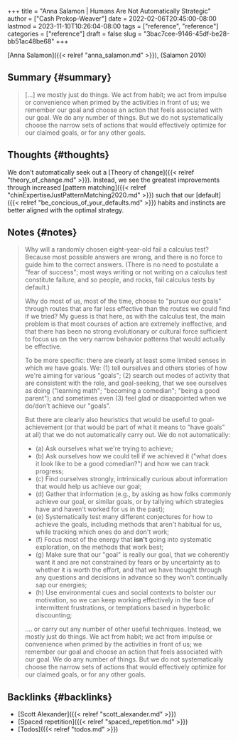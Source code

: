+++
title = "Anna Salamon | Humans Are Not Automatically Strategic"
author = ["Cash Prokop-Weaver"]
date = 2022-02-06T20:45:00-08:00
lastmod = 2023-11-10T10:26:04-08:00
tags = ["reference", "reference"]
categories = ["reference"]
draft = false
slug = "3bac7cee-9146-45df-be28-bb51ac48be68"
+++

[Anna Salamon]({{< relref "anna_salamon.md" >}}), (Salamon 2010)


## Summary {#summary}

> [...] we mostly just do things. We act from habit; we act from impulse or convenience when primed by the activities in front of us; we remember our goal and choose an action that feels associated with our goal. We do any number of things. But we do not systematically choose the narrow sets of actions that would effectively optimize for our claimed goals, or for any other goals.


## Thoughts {#thoughts}

We don't automatically seek out a [Theory of change]({{< relref "theory_of_change.md" >}}). Instead, we see the greatest improvements through increased [pattern matching]({{< relref "chinExpertiseJustPatternMatching2020.md" >}}) such that our [default]({{< relref "be_concious_of_your_defaults.md" >}}) habits and instincts are better aligned with the optimal strategy.


## Notes {#notes}

> Why will a randomly chosen eight-year-old fail a calculus test? Because most possible answers are wrong, and there is no force to guide him to the correct answers. (There is no need to postulate a "fear of success"; most ways writing or not writing on a calculus test constitute failure, and so people, and rocks, fail calculus tests by default.)
>
> Why do most of us, most of the time, choose to "pursue our goals" through routes that are far less effective than the routes we could find if we tried? My guess is that here, as with the calculus test, the main problem is that most courses of action are extremely ineffective, and that there has been no strong evolutionary or cultural force sufficient to focus us on the very narrow behavior patterns that would actually be effective.
>
> To be more specific: there are clearly at least some limited senses in which we have goals. We: (1) tell ourselves and others stories of how we're aiming for various "goals"; (2) search out modes of activity that are consistent with the role, and goal-seeking, that we see ourselves as doing ("learning math"; "becoming a comedian"; "being a good parent"); and sometimes even (3) feel glad or disappointed when we do/don't achieve our "goals".
>
> But there are clearly also heuristics that would be useful to goal-achievement (or that would be part of what it means to "have goals" at all) that we do not automatically carry out. We do not automatically:
>
> -   (a) Ask ourselves what we're trying to achieve;
> -   (b) Ask ourselves how we could tell if we achieved it ("what does it look like to be a good comedian?") and how we can track progress;
> -   (c) Find ourselves strongly, intrinsically curious about information that would help us achieve our goal;
> -   (d) Gather that information (e.g., by asking as how folks commonly achieve our goal, or similar goals, or by tallying which strategies have and haven't worked for us in the past);
> -   (e) Systematically test many different conjectures for how to achieve the goals, including methods that aren't habitual for us, while tracking which ones do and don't work;
> -   (f) Focus most of the energy that **isn't** going into systematic exploration, on the methods that work best;
> -   (g) Make sure that our "goal" is really our goal, that we coherently want it and are not constrained by fears or by uncertainty as to whether it is worth the effort, and that we have thought through any questions and decisions in advance so they won't continually sap our energies;
> -   (h) Use environmental cues and social contexts to bolster our motivation, so we can keep working effectively in the face of intermittent frustrations, or temptations based in hyperbolic discounting;
>
> .... or carry out any number of other useful techniques. Instead, we mostly just do things. We act from habit; we act from impulse or convenience when primed by the activities in front of us; we remember our goal and choose an action that feels associated with our goal. We do any number of things. But we do not systematically choose the narrow sets of actions that would effectively optimize for our claimed goals, or for any other goals.


## Backlinks {#backlinks}

-   [Scott Alexander]({{< relref "scott_alexander.md" >}})
-   [Spaced repetition]({{< relref "spaced_repetition.md" >}})
-   [Todos]({{< relref "todos.md" >}})
